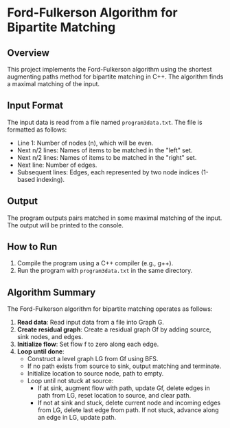# Ford-Fulkerson Algorithm for Bipartite Matching

## Overview
This project implements the Ford-Fulkerson algorithm using the shortest augmenting paths method for bipartite matching in C++. The algorithm finds a maximal matching of the input.

## Input Format
The input data is read from a file named `program3data.txt`. The file is formatted as follows:

- Line 1: Number of nodes (n), which will be even.
- Next n/2 lines: Names of items to be matched in the "left" set.
- Next n/2 lines: Names of items to be matched in the "right" set.
- Next line: Number of edges.
- Subsequent lines: Edges, each represented by two node indices (1-based indexing).

## Output
The program outputs pairs matched in some maximal matching of the input. The output will be printed to the console.

<!-- ## Algorithm Summary
The algorithm follows these steps:

1. **Read Data:** Read data from the input file into a graph representation (Graph G).
2. **Create Residual Graph:** Create a residual graph (Gf) by adding source and sink nodes and edges from the source to the left nodes and from the right nodes to the sink. Initialize the capacity of each edge to 1.
3. **Initialize Flow:** Initialize the flow (f) to zero along each edge in Gf.
4. **Main Loop:**
    - **Construct Level Graph:** Construct a level graph (LG) from Gf using breadth-first search (BFS), deleting back and cross edges.
    - **Check Path Existence:** If no path exists from the source to the sink (i.e., the sink is not found during BFS), output the matching and terminate.
    - **Initialization:** Initialize the current location to the source node and the current path to empty.
    - **Augment or Retreat Loop:**
        - **Check if at Sink:** If the current location is the sink, augment the flow with the current path, update Gf, delete edges in the path from LG, set the location back to the source, and clear the current path.
        - **If not at Sink:** If stuck, retreat by deleting the current node and incoming edges from LG, and deleting the last edge from the path. Otherwise, advance along some edge in LG that leaves the current location, updating the current path. -->

## How to Run

1. Compile the program using a C++ compiler (e.g., g++).
2. Run the program with `program3data.txt` in the same directory.

## Algorithm Summary

The Ford-Fulkerson algorithm for bipartite matching operates as follows:

1. **Read data**: Read input data from a file into Graph G.
2. **Create residual graph**: Create a residual graph Gf by adding source, sink nodes, and edges.
3. **Initialize flow**: Set flow f to zero along each edge.
4. **Loop until done**: 
    - Construct a level graph LG from Gf using BFS.
    - If no path exists from source to sink, output matching and terminate.
    - Initialize location to source node, path to empty.
    - Loop until not stuck at source:
        - If at sink, augment flow with path, update Gf, delete edges in path from LG, reset location to source, and clear path.
        - If not at sink and stuck, delete current node and incoming edges from LG, delete last edge from path. If not stuck, advance along an edge in LG, update path.

